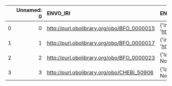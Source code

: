|    |   Unnamed: 0 | ENVO_IRI                                   | ENVO_DESC                                                                       | metadata4Ing_IRI                           | metadata4Ing_DESC                                     |
|---:|-------------:|:-------------------------------------------|:--------------------------------------------------------------------------------|:-------------------------------------------|:------------------------------------------------------|
|  0 |            0 | http://purl.obolibrary.org/obo/BFO_0000015 | {'iri': 'http://purl.obolibrary.org/obo/BFO_0000015'}                           | http://purl.obolibrary.org/obo/BFO_0000015 | {'iri': 'http://purl.obolibrary.org/obo/BFO_0000015'} |
|  1 |            1 | http://purl.obolibrary.org/obo/BFO_0000017 | {'iri': 'http://purl.obolibrary.org/obo/BFO_0000017'}                           | http://purl.obolibrary.org/obo/BFO_0000017 | {'iri': 'http://purl.obolibrary.org/obo/BFO_0000017'} |
|  2 |            2 | http://purl.obolibrary.org/obo/BFO_0000023 | {'label': 'role', 'prefLabel': 'role', 'altLabel': None, 'name': 'BFO_0000023'} | http://www.w3.org/ns/prov#Role             | {'prefLabel': 'role', 'name': 'role'}                 |
|  3 |            3 | http://purl.obolibrary.org/obo/CHEBI_50906 | {'label': 'Role', 'prefLabel': None, 'altLabel': None, 'name': 'CHEBI_50906'}   | http://www.w3.org/ns/prov#Role             | {'prefLabel': 'Role', 'name': 'Role'}                 |